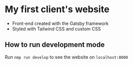 # My first client's website

- Front-end created with the Gatsby framework
- Styled with Tailwind CSS and custom CSS

## How to run development mode
Run `nmp run develop` to see the website on `localhost:8000`